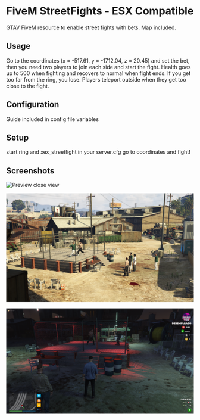 # FiveM StreetFights - ESX Compatible
GTAV FiveM resource to enable street fights with bets. Map included. 

## Usage
Go to the coordinates (x = -517.61, y = -1712.04, z = 20.45) and set the bet, then you need two players to join each side and start the fight.
Health goes up to 500 when fighting and recovers to normal when fight ends.
If you get too far from the ring, you lose.
Players teleport outside when they get too close to the fight.

## Configuration
Guide included in config file variables

## Setup
start ring and xex_streetfight in your server.cfg
go to coordinates and fight!

## Screenshots

![Preview close view](https://github.com/JGCdev/xex_streetfight/blob/master/screenshots/ring2.png)

![Preview panoramic](https://github.com/JGCdev/xex_streetfight/blob/master/screenshots/ring.png)

![Preview night view](https://github.com/JGCdev/xex_streetfight/blob/master/screenshots/ring-night.png)

